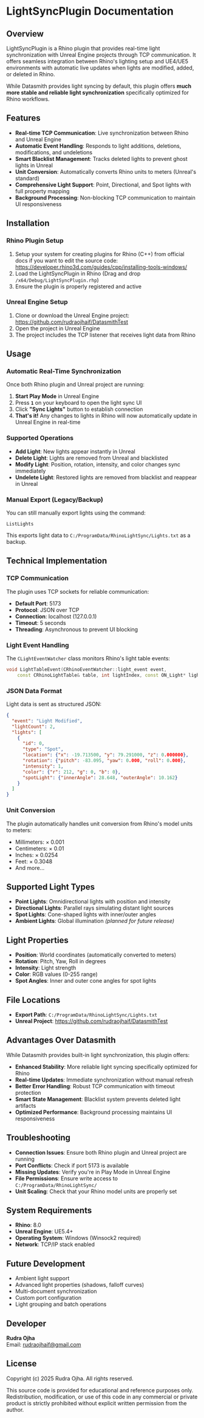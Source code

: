 # LightSyncPlugin Documentation

## Overview

LightSyncPlugin is a Rhino plugin that provides real-time light synchronization with Unreal Engine projects through TCP communication. It offers seamless integration between Rhino's lighting setup and UE4/UE5 environments with automatic live updates when lights are modified, added, or deleted in Rhino.

While Datasmith provides light syncing by default, this plugin offers **much more stable and reliable light synchronization** specifically optimized for Rhino workflows.

## Features

- **Real-time TCP Communication**: Live synchronization between Rhino and Unreal Engine
- **Automatic Event Handling**: Responds to light additions, deletions, modifications, and undeletions
- **Smart Blacklist Management**: Tracks deleted lights to prevent ghost lights in Unreal
- **Unit Conversion**: Automatically converts Rhino units to meters (Unreal's standard)
- **Comprehensive Light Support**: Point, Directional, and Spot lights with full property mapping
- **Background Processing**: Non-blocking TCP communication to maintain UI responsiveness

## Installation

### Rhino Plugin Setup

1. Setup your system for creating plugins for Rhino (C++) from official docs if you want to edit the source code: https://developer.rhino3d.com/guides/cpp/installing-tools-windows/
2. Load the LightSyncPlugin in Rhino (Drag and drop `/x64/Debug/LightSyncPlugin.rhp`)
3. Ensure the plugin is properly registered and active

### Unreal Engine Setup

1. Clone or download the Unreal Engine project: https://github.com/rudraojhaif/DatasmithTest
2. Open the project in Unreal Engine
3. The project includes the TCP listener that receives light data from Rhino

## Usage

### Automatic Real-Time Synchronization

Once both Rhino plugin and Unreal project are running:

1. **Start Play Mode** in Unreal Engine
2. Press **`1`** on your keyboard to open the light sync UI
3. Click **"Sync Lights"** button to establish connection
4. **That's it!** Any changes to lights in Rhino will now automatically update in Unreal Engine in real-time

### Supported Operations

- **Add Light**: New lights appear instantly in Unreal
- **Delete Light**: Lights are removed from Unreal and blacklisted
- **Modify Light**: Position, rotation, intensity, and color changes sync immediately  
- **Undelete Light**: Restored lights are removed from blacklist and reappear in Unreal

### Manual Export (Legacy/Backup)

You can still manually export lights using the command:

```
ListLights
```

This exports light data to `C:/ProgramData/RhinoLightSync/Lights.txt` as a backup.

## Technical Implementation

### TCP Communication

The plugin uses TCP sockets for reliable communication:

- **Default Port**: 5173
- **Protocol**: JSON over TCP
- **Connection**: localhost (127.0.0.1)
- **Timeout**: 5 seconds
- **Threading**: Asynchronous to prevent UI blocking

### Light Event Handling

The `CLightEventWatcher` class monitors Rhino's light table events:

```cpp
void LightTableEvent(CRhinoEventWatcher::light_event event,
    const CRhinoLightTable& table, int lightIndex, const ON_Light* light)
```

### JSON Data Format

Light data is sent as structured JSON:

```json
{
  "event": "Light Modified",
  "lightCount": 2,
  "lights": [
    {
      "id": 0,
      "type": "Spot",
      "location": {"x": -19.713500, "y": 79.291000, "z": 0.000000},
      "rotation": {"pitch": -83.095, "yaw": 0.000, "roll": 0.000},
      "intensity": 1,
      "color": {"r": 212, "g": 0, "b": 0},
      "spotLight": {"innerAngle": 28.648, "outerAngle": 10.162}
    }
  ]
}
```

### Unit Conversion

The plugin automatically handles unit conversion from Rhino's model units to meters:

- Millimeters: × 0.001
- Centimeters: × 0.01  
- Inches: × 0.0254
- Feet: × 0.3048
- And more...

## Supported Light Types

- **Point Lights**: Omnidirectional lights with position and intensity
- **Directional Lights**: Parallel rays simulating distant light sources  
- **Spot Lights**: Cone-shaped lights with inner/outer angles
- **Ambient Lights**: Global illumination *(planned for future release)*

## Light Properties

- **Position**: World coordinates (automatically converted to meters)
- **Rotation**: Pitch, Yaw, Roll in degrees
- **Intensity**: Light strength
- **Color**: RGB values (0-255 range)
- **Spot Angles**: Inner and outer cone angles for spot lights

## File Locations

- **Export Path**: `C:/ProgramData/RhinoLightSync/Lights.txt`
- **Unreal Project**: https://github.com/rudraojhaif/DatasmithTest

## Advantages Over Datasmith

While Datasmith provides built-in light synchronization, this plugin offers:

- **Enhanced Stability**: More reliable light syncing specifically optimized for Rhino
- **Real-time Updates**: Immediate synchronization without manual refresh
- **Better Error Handling**: Robust TCP communication with timeout protection
- **Smart State Management**: Blacklist system prevents deleted light artifacts
- **Optimized Performance**: Background processing maintains UI responsiveness

## Troubleshooting

- **Connection Issues**: Ensure both Rhino plugin and Unreal project are running
- **Port Conflicts**: Check if port 5173 is available
- **Missing Updates**: Verify you're in Play Mode in Unreal Engine  
- **File Permissions**: Ensure write access to `C:/ProgramData/RhinoLightSync/`
- **Unit Scaling**: Check that your Rhino model units are properly set

## System Requirements

- **Rhino**: 8.0
- **Unreal Engine**: UE5.4+
- **Operating System**: Windows (Winsock2 required)
- **Network**: TCP/IP stack enabled

## Future Development

- Ambient light support
- Advanced light properties (shadows, falloff curves)
- Multi-document synchronization
- Custom port configuration
- Light grouping and batch operations

## Developer

**Rudra Ojha**  
Email: [rudraojhaif@gmail.com](mailto:rudraojhaif@gmail.com)

## License

Copyright (c) 2025 Rudra Ojha. All rights reserved.

This source code is provided for educational and reference purposes only. Redistribution, modification, or use of this code in any commercial or private product is strictly prohibited without explicit written permission from the author.
